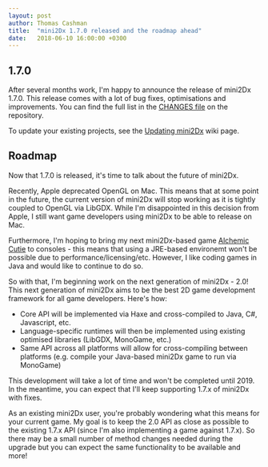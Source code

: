 ```yaml
---
layout: post
author: Thomas Cashman
title:  "mini2Dx 1.7.0 released and the roadmap ahead"
date:   2018-06-10 16:00:00 +0300
---
```


1.7.0
-----------------------

After several months work, I'm happy to announce the release of mini2Dx 1.7.0. This release comes with a lot of bug fixes, optimisations and improvements. You can find the full list in the [CHANGES file](https://github.com/mini2Dx/mini2Dx/blob/master/CHANGES) on the repository.

To update your existing projects, see the [Updating mini2Dx](https://github.com/mini2Dx/mini2Dx/wiki/Updating-mini2Dx) wiki page.

Roadmap
-----------------------

Now that 1.7.0 is released, it's time to talk about the future of mini2Dx.

Recently, Apple deprecated OpenGL on Mac. This means that at some point in the future, the current version of mini2Dx will stop working as it is tightly coupled to OpenGL via LibGDX. While I'm disappointed in this decision from Apple, I still want game developers using mini2Dx to be able to release on Mac.

Furthermore, I'm hoping to bring my next mini2Dx-based game [Alchemic Cutie](https://alchemiccutie.com) to consoles - this means that using a JRE-based environemt won't be possible due to performance/licensing/etc. However, I like coding games in Java and would like to continue to do so.

So with that, I'm beginning work on the next generation of mini2Dx - 2.0! This next generation of mini2Dx aims to be the best 2D game development framework for all game developers. Here's how:

 * Core API will be implemented via Haxe and cross-compiled to Java, C#, Javascript, etc.
 * Language-specific runtimes will then be implemented using existing optimised libraries (LibGDX, MonoGame, etc.)
 * Same API across all platforms will allow for cross-compiling between platforms (e.g. compile your Java-based mini2Dx game to run via MonoGame)

This development will take a lot of time and won't be completed until 2019. In the meantime, you can expect that I'll keep supporting 1.7.x of mini2Dx with fixes.

As an existing mini2Dx user, you're probably wondering what this means for your current game. My goal is to keep the 2.0 API as close as possible to the existing 1.7.x API (since I'm also implementing a game against 1.7.x). So there may be a small number of method changes needed during the upgrade but you can expect the same functionality to be available and more!
<!--more-->
